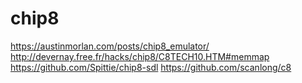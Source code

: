 # chip8

https://austinmorlan.com/posts/chip8_emulator/
http://devernay.free.fr/hacks/chip8/C8TECH10.HTM#memmap
https://github.com/Spittie/chip8-sdl
https://github.com/scanlong/c8
